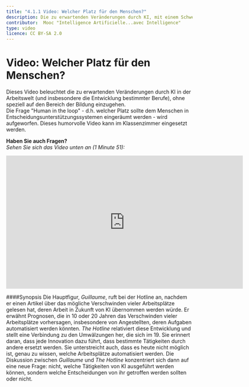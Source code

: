 ```yaml
---
title: "4.1.1 Video: Welcher Platz für den Menschen?"
description: Die zu erwartenden Veränderungen durch KI, mit einem Schwerpunkt auf der Entwicklung des Arbeitsmarktes
contributor:  Mooc "Intelligence Artificielle...avec Intelligence"
type: video
licence: CC BY-SA 2.0
---
```

# Video: Welcher Platz für den Menschen?

Dieses Video beleuchtet die zu erwartenden Veränderungen durch KI in der Arbeitswelt (und insbesondere die Entwicklung bestimmter Berufe), ohne speziell auf den Bereich der Bildung einzugehen.  
Die Frage "Human in the loop" - d.h. welcher Platz sollte dem Menschen in Entscheidungsunterstützungssystemen eingeräumt werden - wird aufgeworfen.
Dieses humorvolle Video kann im Klassenzimmer eingesetzt werden.  

**Haben Sie auch Fragen?**  
_Sehen Sie sich das Video unten an (1 Minute 51):_

<center><iframe width="640" height="360" src="https://www.youtube.com/embed/CpS2_IsY2EI?rel=0&showinfo=0&cc_load_policy=1&hl=en&modestbranding=1" frameborder="0" allowfullscreen></iframe></center>

####Synopsis
Die Hauptfigur, _Guillaume_, ruft bei der Hotline an, nachdem er einen Artikel über das mögliche Verschwinden vieler Arbeitsplätze gelesen hat, deren Arbeit in Zukunft von KI übernommen werden würde. Er erwähnt Prognosen, die in 10 oder 20 Jahren das Verschwinden vieler Arbeitsplätze vorhersagen, insbesondere von Angestellten, deren Aufgaben automatisiert werden könnten. _The Hotline_ relativiert diese Entwicklung und stellt eine Verbindung zu den Umwälzungen her, die sich im 19. Sie erinnert daran, dass jede Innovation dazu führt, dass bestimmte Tätigkeiten durch andere ersetzt werden. Sie unterstreicht auch, dass es heute nicht möglich ist, genau zu wissen, welche Arbeitsplätze automatisiert werden.
Die Diskussion zwischen _Guillaume_ und _The Hotline_ konzentriert sich dann auf eine neue Frage: nicht, welche Tätigkeiten von KI ausgeführt werden können, sondern welche Entscheidungen von ihr getroffen werden sollten oder nicht.
